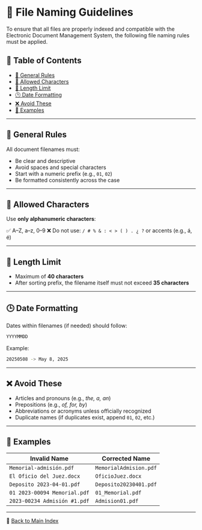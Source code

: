 # 🧾 File Naming Guidelines

To ensure that all files are properly indexed and compatible with the
Electronic Document Management System, the following file naming rules
must be applied.

## 📑 Table of Contents

- [🧭 General Rules](#-general-rules)
- [🔡 Allowed Characters](#-allowed-characters)
- [📏 Length Limit](#-length-limit)
- [🕒 Date Formatting](#-date-formatting)
- [❌ Avoid These](#-avoid-these)
- [📌 Examples](#-examples)

---

## 🧭 General Rules

All document filenames must:

- Be clear and descriptive
- Avoid spaces and special characters
- Start with a numeric prefix (e.g., `01`, `02`)
- Be formatted consistently across the case

---

## 🔡 Allowed Characters

Use **only alphanumeric characters**:

✅ A–Z, a–z, 0–9
❌ Do not use: `/ # % & : < > ( ) . ¿ ?` or accents (e.g., á, é)

---

## 📏 Length Limit

- Maximum of **40 characters**
- After sorting prefix, the filename itself must not exceed **35 characters**

---

## 🕒 Date Formatting

Dates within filenames (if needed) should follow:

```bash
YYYYMMDD
```

Example:

```bash
20250508 -> May 8, 2025
```

---

## ❌ Avoid These

- Articles and pronouns (e.g., *the, a, an*)
- Prepositions (e.g., *of, for, by*)
- Abbreviations or acronyms unless officially recognized
- Duplicate names (if duplicates exist, append `01`, `02`, etc.)

---

## 📌 Examples

| Invalid Name                        | Corrected Name                  |
|------------------------------------|---------------------------------|
| `Memorial-admisión.pdf`            | `MemorialAdmision.pdf`          |
| `El Oficio del Juez.docx`          | `OficioJuez.docx`               |
| `Deposito 2023-04-01.pdf`          | `Deposito20230401.pdf`          |
| `01 2023-00094 Memorial.pdf`       | `01_Memorial.pdf`               |
| `2023-00234 Admisión #1.pdf`       | `Admision01.pdf`                |

---

🔗 [Back to Main Index](index.md)
